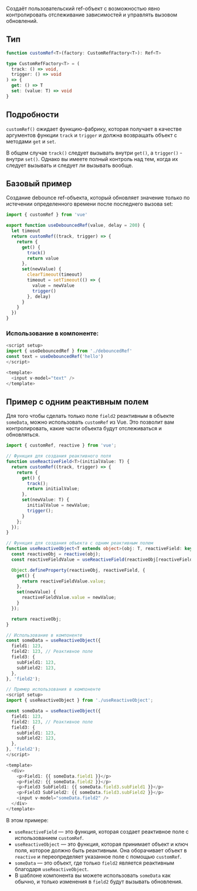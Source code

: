 Создаёт пользовательский ref-объект с возможностью явно контролировать отслеживание зависимостей и управлять вызовом обновлений.

## Тип

```ts
function customRef<T>(factory: CustomRefFactory<T>): Ref<T>

type CustomRefFactory<T> = (
  track: () => void,
  trigger: () => void
) => {
  get: () => T
  set: (value: T) => void
}
```

## Подробности

`customRef()` ожидает функцию-фабрику, которая получает в качестве аргументов функции `track` и `trigger` и должна возвращать объект с методами `get` и `set`.

В общем случае `track()` следует вызывать внутри `get()`, а `trigger()` - внутри `set()`. Однако вы имеете полный контроль над тем, когда их следует вызывать и следует ли вызывать вообще.

##  Базовый пример

Создание debounce ref-объекта, который обновляет значение только по истечении определенного времени после последнего вызова set:

```ts
import { customRef } from 'vue'

export function useDebouncedRef(value, delay = 200) {
  let timeout
  return customRef((track, trigger) => {
    return {
      get() {
        track()
        return value
      },
      set(newValue) {
        clearTimeout(timeout)
        timeout = setTimeout(() => {
          value = newValue
          trigger()
        }, delay)
      }
    }
  })
}
```

### Использование в компоненте:

```ts
<script setup>
import { useDebouncedRef } from './debouncedRef'
const text = useDebouncedRef('hello')
</script>

<template>
  <input v-model="text" />
</template>
```

##  Пример с одним реактивным полем

Для того чтобы сделать только поле `field2` реактивным в объекте `someData`, можно использовать `customRef` из Vue. Это позволит вам контролировать, какие части объекта будут отслеживаться и обновляться.

```ts
import { customRef, reactive } from 'vue';

// Функция для создания реактивного поля
function useReactiveField<T>(initialValue: T) {
  return customRef((track, trigger) => {
    return {
      get() {
        track();
        return initialValue;
      },
      set(newValue: T) {
        initialValue = newValue;
        trigger();
      }
    };
  });
}

// Функция для создания объекта с одним реактивным полем
function useReactiveObject<T extends object>(obj: T, reactiveField: keyof T) {
  const reactiveObj = reactive(obj);
  const reactiveFieldValue = useReactiveField(reactiveObj[reactiveField]);

  Object.defineProperty(reactiveObj, reactiveField, {
    get() {
      return reactiveFieldValue.value;
    },
    set(newValue) {
      reactiveFieldValue.value = newValue;
    }
  });

  return reactiveObj;
}

// Использование в компоненте
const someData = useReactiveObject({
  field1: 123,
  field2: 123, // Реактивное поле
  field3: {
    subField1: 123,
    subField2: 123,
  },
}, 'field2');

// Пример использования в компоненте
<script setup>
import { useReactiveObject } from './useReactiveObject';

const someData = useReactiveObject({
  field1: 123,
  field2: 123, // Реактивное поле
  field3: {
    subField1: 123,
    subField2: 123,
  },
}, 'field2');
</script>

<template>
  <div>
    <p>Field1: {{ someData.field1 }}</p>
    <p>Field2: {{ someData.field2 }}</p>
    <p>Field3 SubField1: {{ someData.field3.subField1 }}</p>
    <p>Field3 SubField2: {{ someData.field3.subField2 }}</p>
    <input v-model="someData.field2" />
  </div>
</template>
```
В этом примере:

- `useReactiveField` — это функция, которая создает реактивное поле с использованием `customRef`.
- `useReactiveObject` — это функция, которая принимает объект и ключ поля, которое должно быть реактивным. Она оборачивает объект в `reactive` и переопределяет указанное поле с помощью `customRef`.
- `someData` — это объект, где только `field2` является реактивным благодаря `useReactiveObject`.
- В шаблоне компонента вы можете использовать `someData` как обычно, и только изменения в `field2` будут вызывать обновления.